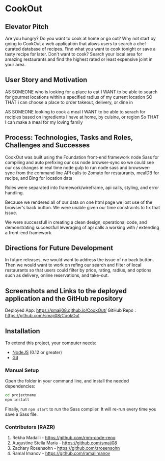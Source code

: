 # CookOut


## Elevator Pitch

Are you hungry? Do you want to cook at home or go out? Why not start by going to CookOut a web application that alows users to search a chef-curated database of recipes. Find what you want to cook tonight or save a tasty recipe for later. Don't want to cook? Search your local area for amazing restaurants and find the highest rated or least expensive joint in your area.

## User Story and Motivation

AS SOMEONE who is looking for a place to eat
I WANT to be able to search for gourmet locations within a specified radius of my current location
SO THAT i can choose a place to order takeout, delivery, or dine in

AS SOMEONE looking to cook a meal
I WANT to be able to serach for recipies based on ingredients I have at home, by cuisine, or region
So THAT I can make a meal for my loving family


## Process: Technologies, Tasks and Roles, Challenges and Successes

CookOut was built using the Foundation front-end framework
node Sass for compiling and auto prefixing our css
node browser-sync so we could see our css changes in real time
node gulp to run node sass and browswer-sync from the command line
API calls to Zomato for restaurants, mealDB for recipe, and Bing for location data

Roles were separated into framework/wireframe, api calls, styling, and error handling.

Because we rendered all of our data on one html page we lost use of the browser's back button. We were unable given our time constraints to fix that issue.

We were successfull in creating a clean design, operational code, and demonstrating successfull leveraging of api calls a working with / extending a front-end framework.

## Directions for Future Development

In future releases, we would want to address the issue of no back button.
Then we would want to work on refing our search and filter of local restaurants so that users could filter by price, rating, radius, and options such as delivery, online reservations, and take-out.

## Screenshots and Links to the deployed application and the GitHub repository

Deployed App: https://smaji08.github.io/CookOut/
GitHub Repo : https://github.com/smaji08/CookOut


## Installation

To extend this project, your computer needs:

- [NodeJS](https://nodejs.org/en/) (0.12 or greater)
- [Git](https://git-scm.com/)

### Manual Setup

Open the folder in your command line, and install the needed dependencies:

```bash
cd projectname
npm install
```

Finally, run `npm start` to run the Sass compiler. It will re-run every time you save a Sass file.

### Contributors (RAZR)
1. Rekha Madalli - https://github.com/rnm-code-repo
2. Augustine Stella Maria - https://github.com/smaji08
3. Zachary Rosensohn - https://github.com/zrosensohn
4. Ramal Imanov - https://github.com/ramalimanov
